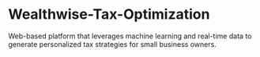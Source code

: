 # Wealthwise-Tax-Optimization
Web-based platform that leverages machine learning and real-time data to generate personalized tax strategies for small business owners.
